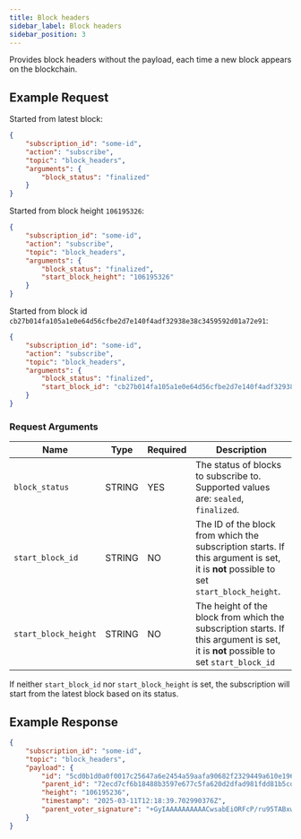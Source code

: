 ```yaml
---
title: Block headers
sidebar_label: Block headers
sidebar_position: 3
---
```


Provides block headers without the payload, each time a new block appears on the blockchain.

## Example Request

Started from latest block:

```json
{
    "subscription_id": "some-id",
    "action": "subscribe",
    "topic": "block_headers",
    "arguments": {
        "block_status": "finalized"
    }
}
```

Started from block height `106195326`:

```json
{
    "subscription_id": "some-id",
    "action": "subscribe",
    "topic": "block_headers",
    "arguments": {
        "block_status": "finalized",
        "start_block_height": "106195326"
    }
}
```

Started from block id `cb27b014fa105a1e0e64d56cfbe2d7e140f4adf32938e38c3459592d01a72e91`:

```json
{
    "subscription_id": "some-id",
    "action": "subscribe",
    "topic": "block_headers",
    "arguments": {
        "block_status": "finalized",
        "start_block_id": "cb27b014fa105a1e0e64d56cfbe2d7e140f4adf32938e38c3459592d01a72e91"
    }
}
```

### Request Arguments  

| Name                 | Type   | Required | Description                                                                                                                          |
| -------------------- | ------ | -------- | ------------------------------------------------------------------------------------------------------------------------------------ |
| `block_status`       | STRING | YES      | The status of blocks to subscribe to. Supported values are: `sealed`, `finalized`. |
| `start_block_id`     | STRING | NO       | The ID of the block from which the subscription starts. If this argument is set, it is **not** possible to set `start_block_height`. |  |
| `start_block_height` | STRING | NO       | The height of the block from which the subscription starts. If this argument is set, it is **not** possible to set `start_block_id`  |

If neither `start_block_id` nor `start_block_height` is set, the subscription will start from the latest block based on its status.

## Example Response

```json
{
    "subscription_id": "some-id",
    "topic": "block_headers",
    "payload": {
        "id": "5cd0b1d0a0f0017c25647a6e2454a59aafa90682f2329449a610e19673ba07de",
        "parent_id": "72ecd7cf6b18488b3597e677c5fa620d2dfad981fdd81b5cdb1851490b0cff56",
        "height": "106195236",
        "timestamp": "2025-03-11T12:18:39.702990376Z",
        "parent_voter_signature": "+GyIAAAAAAAAAACwsabEiORFcP/ru95TABxwxXsxnUtJNoUbGB1xKKNtpR/LNUqDL5TyIQjL3xBl5KtKgLCFde8F5DHtUSGYSQUzaGhv+IoQgh1wgbXlY/soY5T30/HwmrucwD925EKOJAQUj7s="
    }
}
```